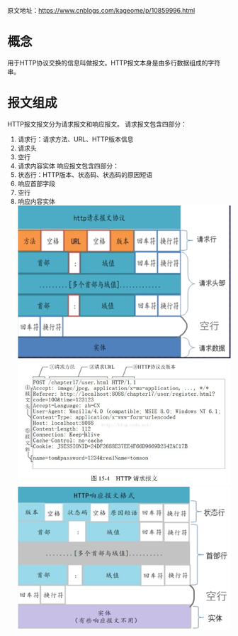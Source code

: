 原文地址：<https://www.cnblogs.com/kageome/p/10859996.html>
# 概念
用于HTTP协议交换的信息叫做报文。HTTP报文本身是由多行数据组成的字符串。
# 报文组成
HTTP报文报文分为请求报文和响应报文。
请求报文包含四部分：
1. 请求行：请求方法、URL、HTTP版本信息
2. 请求头
3. 空行
4. 请求内容实体
响应报文包含四部分：
1. 状态行：HTTP版本、状态码、状态码的原因短语
2. 响应首部字段
3. 空行
4. 响应内容实体
![请求报文结构](./img/请求报文结构.png)
![请求报文实例](./img/请求报文实例.png)
![响应报文结构](./img/响应报文结构.png)

